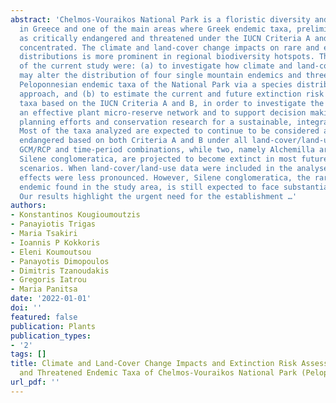 ```yaml
---
abstract: 'Chelmos-Vouraikos National Park is a floristic diversity and endemism hotspot
  in Greece and one of the main areas where Greek endemic taxa, preliminary assessed
  as critically endangered and threatened under the IUCN Criteria A and B, are mainly
  concentrated. The climate and land-cover change impacts on rare and endemic species
  distributions is more prominent in regional biodiversity hotspots. The main aims
  of the current study were: (a) to investigate how climate and land-cover change
  may alter the distribution of four single mountain endemics and three very rare
  Peloponnesian endemic taxa of the National Park via a species distribution modelling
  approach, and (b) to estimate the current and future extinction risk of the aforementioned
  taxa based on the IUCN Criteria A and B, in order to investigate the need for designing
  an effective plant micro-reserve network and to support decision making on spatial
  planning efforts and conservation research for a sustainable, integrated management.
  Most of the taxa analyzed are expected to continue to be considered as critically
  endangered based on both Criteria A and B under all land-cover/land-use scenarios,
  GCM/RCP and time-period combinations, while two, namely Alchemilla aroanica and
  Silene conglomeratica, are projected to become extinct in most future climate change
  scenarios. When land-cover/land-use data were included in the analyses, these negative
  effects were less pronounced. However, Silene conglomeratica, the rarest mountain
  endemic found in the study area, is still expected to face substantial range decline.
  Our results highlight the urgent need for the establishment …'
authors:
- Konstantinos Kougioumoutzis
- Panayiotis Trigas
- Maria Tsakiri
- Ioannis P Kokkoris
- Eleni Koumoutsou
- Panayotis Dimopoulos
- Dimitris Tzanoudakis
- Gregoris Iatrou
- Maria Panitsa
date: '2022-01-01'
doi: ''
featured: false
publication: Plants
publication_types:
- '2'
tags: []
title: Climate and Land-Cover Change Impacts and Extinction Risk Assessment of Rare
  and Threatened Endemic Taxa of Chelmos-Vouraikos National Park (Peloponnese, Greece)
url_pdf: ''
---
```

